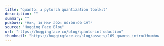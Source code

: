 ```yaml
---
title: "quanto: a pytorch quantization toolkit"
description: ""
summary: ""
pubDate: "Mon, 18 Mar 2024 00:00:00 GMT"
source: "Hugging Face Blog"
url: "https://huggingface.co/blog/quanto-introduction"
thumbnail: "https://huggingface.co/blog/assets/169_quanto_intro/thumbnail.png"
---
```



